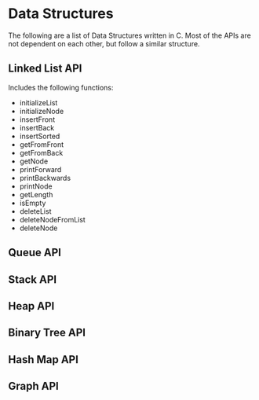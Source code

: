 # Data Structures

The following are a list of Data Structures written in C. Most of the APIs are not dependent on each other, but follow a similar structure.

## Linked List API
Includes the following functions:
- initializeList
- initializeNode
- insertFront
- insertBack
- insertSorted
- getFromFront
- getFromBack
- getNode
- printForward
- printBackwards
- printNode
- getLength
- isEmpty
- deleteList
- deleteNodeFromList
- deleteNode

## Queue API

## Stack API

## Heap API

## Binary Tree API

## Hash Map API

## Graph API

